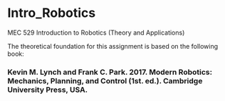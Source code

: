 # Intro_Robotics
MEC 529 Introduction to Robotics (Theory and Applications)

The theoretical foundation for this assignment is based on the following book:

### Kevin M. Lynch and Frank C. Park. 2017. Modern Robotics: Mechanics, Planning, and Control (1st. ed.). Cambridge University Press, USA.
